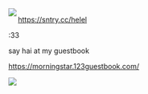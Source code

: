 <img align="left" src="https://i.imgur.com/Ve0kaEc.png">





https://sntry.cc/helel

:33

say hai at my guestbook

https://morningstar.123guestbook.com/

![](https://i.imgur.com/fJeAtKR.jpg)
